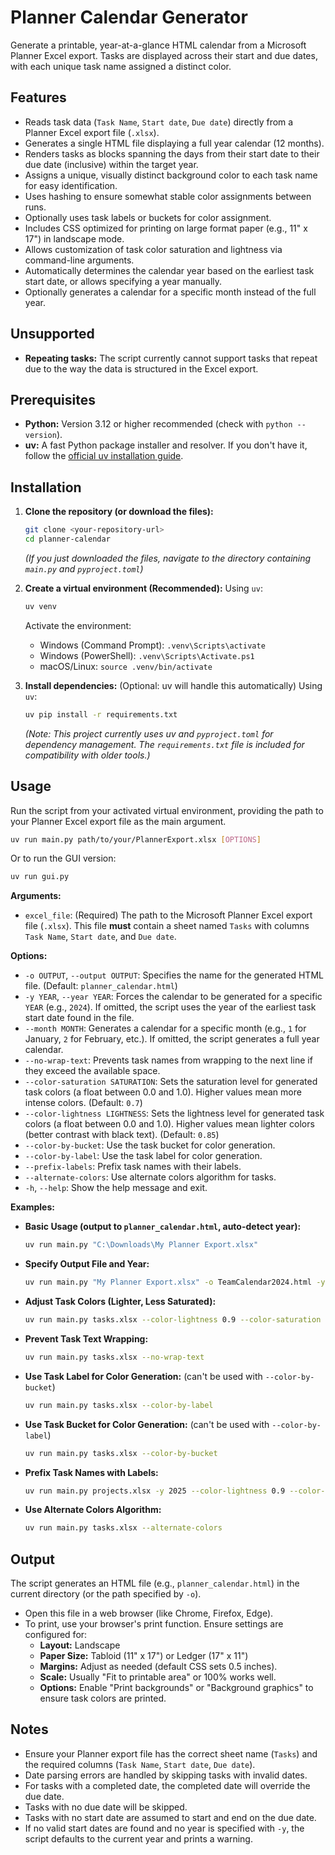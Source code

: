 # Planner Calendar Generator

Generate a printable, year-at-a-glance HTML calendar from a Microsoft Planner Excel export. Tasks are displayed across their start and due dates, with each unique task name assigned a distinct color.

## Features

- Reads task data (`Task Name`, `Start date`, `Due date`) directly from a Planner Excel export file (`.xlsx`).
- Generates a single HTML file displaying a full year calendar (12 months).
- Renders tasks as blocks spanning the days from their start date to their due date (inclusive) within the target year.
- Assigns a unique, visually distinct background color to each task name for easy identification.
- Uses hashing to ensure somewhat stable color assignments between runs.
- Optionally uses task labels or buckets for color assignment.
- Includes CSS optimized for printing on large format paper (e.g., 11" x 17") in landscape mode.
- Allows customization of task color saturation and lightness via command-line arguments.
- Automatically determines the calendar year based on the earliest task start date, or allows specifying a year manually.
- Optionally generates a calendar for a specific month instead of the full year.

## Unsupported

- **Repeating tasks:** The script currently cannot support tasks that repeat due to the way the data is structured in the Excel export.

## Prerequisites

- **Python:** Version 3.12 or higher recommended (check with `python --version`).
- **uv:** A fast Python package installer and resolver. If you don't have it, follow the [official uv installation guide](https://astral.sh/docs/uv#installation).

## Installation

1.  **Clone the repository (or download the files):**
    ```bash
    git clone <your-repository-url> 
    cd planner-calendar
    ```
    *(If you just downloaded the files, navigate to the directory containing `main.py` and `pyproject.toml`)*

2.  **Create a virtual environment (Recommended):**
    Using `uv`:
    ```bash
    uv venv
    ```
    Activate the environment:
    - Windows (Command Prompt): `.venv\Scripts\activate`
    - Windows (PowerShell): `.venv\Scripts\Activate.ps1` 
    - macOS/Linux: `source .venv/bin/activate`

3.  **Install dependencies:** (Optional: uv will handle this automatically)
    Using `uv`:
    ```bash
    uv pip install -r requirements.txt 
    ```
    *(Note: This project currently uses uv and `pyproject.toml` for dependency management.  The `requirements.txt` file is included for compatibility with older tools.)*

## Usage

Run the script from your activated virtual environment, providing the path to your Planner Excel export file as the main argument.

```bash
uv run main.py path/to/your/PlannerExport.xlsx [OPTIONS]
```

Or to run the GUI version:
```bash
uv run gui.py
```

**Arguments:**

- `excel_file`: (Required) The path to the Microsoft Planner Excel export file (`.xlsx`). This file **must** contain a sheet named `Tasks` with columns `Task Name`, `Start date`, and `Due date`.

**Options:**

- `-o OUTPUT`, `--output OUTPUT`: Specifies the name for the generated HTML file.
  (Default: `planner_calendar.html`)
- `-y YEAR`, `--year YEAR`: Forces the calendar to be generated for a specific `YEAR` (e.g., `2024`). If omitted, the script uses the year of the earliest task start date found in the file.
- `--month MONTH`: Generates a calendar for a specific month (e.g., `1` for January, `2` for February, etc.). If omitted, the script generates a full year calendar.
- `--no-wrap-text`: Prevents task names from wrapping to the next line if they exceed the available space.
- `--color-saturation SATURATION`: Sets the saturation level for generated task colors (a float between 0.0 and 1.0). Higher values mean more intense colors.
  (Default: `0.7`)
- `--color-lightness LIGHTNESS`: Sets the lightness level for generated task colors (a float between 0.0 and 1.0). Higher values mean lighter colors (better contrast with black text).
  (Default: `0.85`)
- `--color-by-bucket`: Use the task bucket for color generation.
- `--color-by-label`: Use the task label for color generation.
- `--prefix-labels`: Prefix task names with their labels.
- `--alternate-colors`: Use alternate colors algorithm for tasks.
- `-h`, `--help`: Show the help message and exit.

**Examples:**

- **Basic Usage (output to `planner_calendar.html`, auto-detect year):**
  ```bash
  uv run main.py "C:\Downloads\My Planner Export.xlsx"
  ```

- **Specify Output File and Year:**
  ```bash
  uv run main.py "My Planner Export.xlsx" -o TeamCalendar2024.html -y 2024
  ```

- **Adjust Task Colors (Lighter, Less Saturated):**
  ```bash
  uv run main.py tasks.xlsx --color-lightness 0.9 --color-saturation 0.5
  ```

- **Prevent Task Text Wrapping:**
  ```bash
  uv run main.py tasks.xlsx --no-wrap-text
  ```

- **Use Task Label for Color Generation:** (can't be used with `--color-by-bucket`)
  ```bash
  uv run main.py tasks.xlsx --color-by-label
  ```

- **Use Task Bucket for Color Generation:** (can't be used with `--color-by-label`)
  ```bash
  uv run main.py tasks.xlsx --color-by-bucket
  ```

- **Prefix Task Names with Labels:**
  ```bash
  uv run main.py projects.xlsx -y 2025 --color-lightness 0.9 --color-by-bucket --prefix-labels
  ```

- **Use Alternate Colors Algorithm:**
  ```bash
  uv run main.py tasks.xlsx --alternate-colors
  ```

## Output

The script generates an HTML file (e.g., `planner_calendar.html`) in the current directory (or the path specified by `-o`).

- Open this file in a web browser (like Chrome, Firefox, Edge).
- To print, use your browser's print function. Ensure settings are configured for:
    - **Layout:** Landscape
    - **Paper Size:** Tabloid (11" x 17") or Ledger (17" x 11")
    - **Margins:** Adjust as needed (default CSS sets 0.5 inches).
    - **Scale:** Usually "Fit to printable area" or 100% works well.
    - **Options:** Enable "Print backgrounds" or "Background graphics" to ensure task colors are printed.

## Notes

- Ensure your Planner export file has the correct sheet name (`Tasks`) and the required columns (`Task Name`, `Start date`, `Due date`).
- Date parsing errors are handled by skipping tasks with invalid dates.
- For tasks with a completed date, the completed date will override the due date.
- Tasks with no due date will be skipped.
- Tasks with no start date are assumed to start and end on the due date.
- If no valid start dates are found and no year is specified with `-y`, the script defaults to the current year and prints a warning.